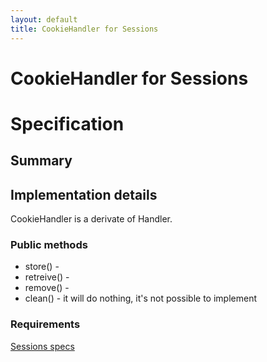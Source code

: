 ```yaml
---
layout: default
title: CookieHandler for Sessions
---
```


# CookieHandler for Sessions

# Specification

## Summary


## Implementation details

CookieHandler is a derivate of Handler.

### Public methods
 * store() -
 * retreive() -
 * remove() -
 * clean() - it will do nothing, it's not possible to implement

### Requirements


[Sessions specs](/sessions)